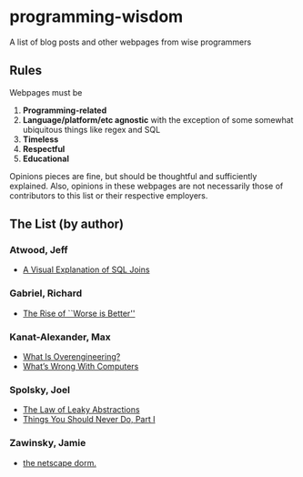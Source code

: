 # programming-wisdom
A list of blog posts and other webpages from wise programmers

## Rules
Webpages must be 

1. **Programming-related**
2. **Language/platform/etc agnostic** with the exception of some somewhat ubiquitous things like regex and SQL
2. **Timeless**
3. **Respectful**
4. **Educational**

Opinions pieces are fine, but should be thoughtful and sufficiently explained. Also, opinions in these webpages are not necessarily those of contributors to this list or their respective employers.

## The List (by author)

### Atwood, Jeff

* [A Visual Explanation of SQL Joins](http://blog.codinghorror.com/a-visual-explanation-of-sql-joins/)

### Gabriel, Richard

* [The Rise of ``Worse is Better''](https://www.jwz.org/doc/worse-is-better.html)

### Kanat-Alexander, Max

* [What Is Overengineering?](http://www.codesimplicity.com/post/what-is-overengineering/)
* [What’s Wrong With Computers](http://www.codesimplicity.com/post/whats-wrong-with-computers/)

### Spolsky, Joel

* [The Law of Leaky Abstractions](http://joelonsoftware.com/articles/LeakyAbstractions.html)
* [Things You Should Never Do, Part I](http://www.joelonsoftware.com/articles/fog0000000069.html)

### Zawinsky, Jamie
* [the netscape dorm.](https://www.jwz.org/gruntle/nscpdorm.html)
